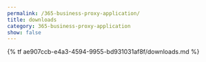 ```yaml
---
permalink: /365-business-proxy-application/
title: downloads
category: 365-business-proxy-application
show: false
---
```


{% tf ae907ccb-e4a3-4594-9955-bd931031af8f/downloads.md %}
